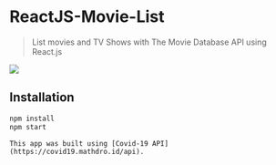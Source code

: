 # ReactJS-Movie-List
> List  movies and TV Shows with The Movie Database API using React.js




![](movies.gif)

## Installation

```sh
npm install
npm start
```

```
This app was built using [Covid-19 API](https://covid19.mathdro.id/api).
